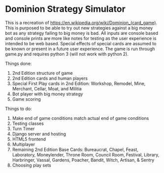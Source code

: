 # Dominion Strategy Simulator

This is a recreation of https://en.wikipedia.org/wiki/Dominion_(card_game).  This is purposed to be able to try out new strategies against a big money bot as any strategy failing to big money is bad.  All inputs are console based and console prints are more like notes for testing as the user experience is intended to be web based.  Special effects of special cards are assumed to be known or present in a future user experience.  The game is run through game.py and requires python 3 (will not work with python 2).

Things done:
1)  2nd Edition structure of game
2)  2nd Edition cards and human players
3)  Special First Play cards in 2nd Edition:  Workshop, Remodel, Mine, Merchant, Cellar, Moat, and Militia
4)  Bot player with big money strategy
5)  Game scoring

Things to do:
1)  Make end of game conditions match actual end of game conditions
2)  Testing classes
3)  Turn Timer
4)  Django server and hosting
5)  HTML5 frontend
6)  Multiplayer
7)  Remaining 2nd Edition Base Cards:  Bureaucrat, Chapel, Feast, Laboratory, Moneylender, Throne Room, Council Room, Festival, Library, Harbringer, Vassal, Gardens, Poacher, Bandit, Witch, Artisan, & Sentry
8)  Choosing play sets
